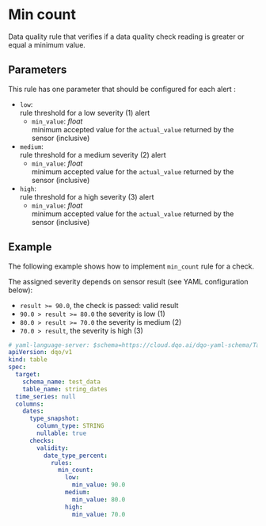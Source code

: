 # Min count
Data quality rule that verifies if a data quality check reading is greater or equal a minimum value.



## Parameters
This rule has one parameter that should be configured for each alert :

- `low`: 
  <br/>rule threshold for a low severity (1) alert
    - `min_value`: _float_
      <br/>minimum accepted value for the `actual_value` returned by the sensor (inclusive)
- `medium`: 
  <br/>rule threshold for a medium severity (2) alert
    - `min_value`: _float_
      <br/>minimum accepted value for the `actual_value` returned by the sensor (inclusive)
- `high`: 
  <br/>rule threshold for a high severity (3) alert
    - `min_value`: _float_
  <br/>minimum accepted value for the `actual_value` returned by the sensor (inclusive)

## Example
The following example shows how to implement `min_count` rule for a check.

The assigned severity depends on sensor result (see YAML configuration below):

- `result >= 90.0`, the check is passed: valid result
- `90.0 > result >= 80.0` the severity is low (1)
- `80.0 > result >= 70.0` the severity is medium (2)
- `70.0 > result`, the severity is high (3)

```yaml hl_lines="17-24" linenums="1" 
# yaml-language-server: $schema=https://cloud.dqo.ai/dqo-yaml-schema/TableYaml-schema.json
apiVersion: dqo/v1
kind: table
spec:
  target:
    schema_name: test_data
    table_name: string_dates
  time_series: null
  columns:
    dates:
      type_snapshot:
        column_type: STRING
        nullable: true
      checks:
        validity:
          date_type_percent:
            rules:
              min_count:
                low:
                  min_value: 90.0
                medium:
                  min_value: 80.0
                high:
                  min_value: 70.0

```